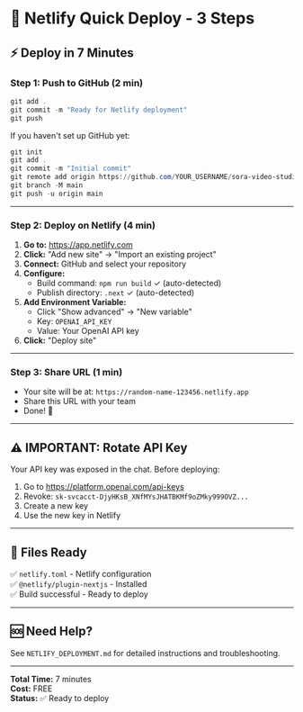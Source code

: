 # 🚀 Netlify Quick Deploy - 3 Steps

## ⚡ Deploy in 7 Minutes

### Step 1: Push to GitHub (2 min)

```powershell
git add .
git commit -m "Ready for Netlify deployment"
git push
```

If you haven't set up GitHub yet:
```powershell
git init
git add .
git commit -m "Initial commit"
git remote add origin https://github.com/YOUR_USERNAME/sora-video-studio.git
git branch -M main
git push -u origin main
```

---

### Step 2: Deploy on Netlify (4 min)

1. **Go to:** https://app.netlify.com
2. **Click:** "Add new site" → "Import an existing project"
3. **Connect:** GitHub and select your repository
4. **Configure:**
   - Build command: `npm run build` ✓ (auto-detected)
   - Publish directory: `.next` ✓ (auto-detected)
5. **Add Environment Variable:**
   - Click "Show advanced" → "New variable"
   - Key: `OPENAI_API_KEY`
   - Value: Your OpenAI API key
6. **Click:** "Deploy site"

---

### Step 3: Share URL (1 min)

- Your site will be at: `https://random-name-123456.netlify.app`
- Share this URL with your team
- Done! 🎉

---

## ⚠️ IMPORTANT: Rotate API Key

Your API key was exposed in the chat. Before deploying:

1. Go to https://platform.openai.com/api-keys
2. Revoke: `sk-svcacct-DjyHKsB_XNfMYsJHATBKMf9oZMky999OVZ...`
3. Create a new key
4. Use the new key in Netlify

---

## 📁 Files Ready

✅ `netlify.toml` - Netlify configuration  
✅ `@netlify/plugin-nextjs` - Installed  
✅ Build successful - Ready to deploy

---

## 🆘 Need Help?

See `NETLIFY_DEPLOYMENT.md` for detailed instructions and troubleshooting.

---

**Total Time:** 7 minutes  
**Cost:** FREE  
**Status:** ✅ Ready to deploy
